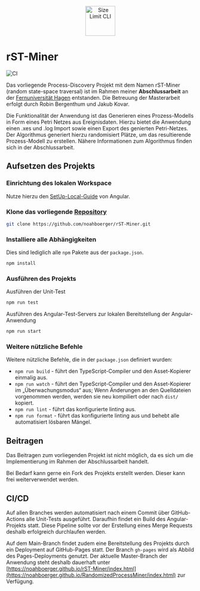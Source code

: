 <p align="center">
  <img src="./src/favicon.ico" alt="Size Limit CLI" width="80">
</p>

# rST-Miner

![CI](https://github.com/noahboerger/rST-Miner/actions/workflows/build-test-and-deploy-if-main.yml/badge.svg)

Das vorliegende Process-Discovery Projekt mit dem Namen rST-Miner (random state-space traversal) ist im Rahmen meiner **Abschlussarbeit** an der [Fernuniversität Hagen](https://www.fernuni-hagen.de/) entstanden. Die Betreuung der Masterarbeit erfolgt durch Robin Bergenthum und Jakub Kovar.

Die Funktionalität der Anwendung ist das Generieren eines Prozess-Modells in Form eines Petri Netzes aus Ereignisdaten. Hierzu bietet die Anwendung einen .xes und .log Import sowie einen Export des genierten Petri-Netzes. Der Algorithmus generiert hierzu randomisiert Plätze, um das resultierende Prozess-Modell zu erstellen. Nähere Informationen zum Algorithmus finden sich in der Abschlussarbeit.

## Aufsetzen des Projekts

### Einrichtung des lokalen Workspace

Nutze hierzu den [SetUp-Local-Guide](https://angular.io/guide/setup-local) von Angular.

### Klone das vorliegende [Repository](https://github.com/noahboerger/rST-Miner)

```bash
git clone https://github.com/noahboerger/rST-Miner.git
```

### Installiere alle Abhängigkeiten

Dies sind lediglich alle `npm` Pakete aus der `package.json`.

```bash
npm install
```

### Ausführen des Projekts

Ausführen der Unit-Test

```bash
npm run test 
```

Ausführen des Angular-Test-Servers zur lokalen Bereitstellung der Angular-Anwendung

```bash
npm run start 
```

### Weitere nützliche Befehle

Weitere nützliche Befehle, die in der `package.json` definiert wurden:

* `npm run build` - führt den TypeScript-Compiler und den Asset-Kopierer einmalig aus.
* `npm run watch` - führt den TypeScript-Compiler und den Asset-Kopierer im „Überwachungsmodus“ aus; Wenn Änderungen an den Quelldateien vorgenommen werden, werden sie neu kompiliert oder nach `dist/` kopiert.
* `npm run lint` - führt das konfigurierte linting aus.
* `npm run format` - führt das konfigurierte linting aus und behebt alle automatisiert lösbaren Mängel.

## Beitragen

Das Beitragen zum vorliegenden Projekt ist nicht möglich, da es sich um die Implementierung im Rahmen der Abschlussarbeit handelt.

Bei Bedarf kann gerne ein Fork des Projekts erstellt werden. Dieser kann frei weiterverwendet werden.

## CI/CD

Auf allen Branches werden automatisiert nach einem Commit über GitHub-Actions alle Unit-Tests ausgeführt. Daraufhin findet ein Build des Angular-Projekts statt. Diese Pipeline sollte vor der Erstellung eines Merge Requests deshalb erfolgreich durchlaufen werden.

Auf dem Main-Branch findet zudem eine Bereitstellung des Projekts durch ein Deployment auf GitHub-Pages statt. Der Branch `gh-pages` wird als Abbild des Pages-Deployments genutzt. Der aktuelle Master-Branch der Anwendung steht deshalb dauerhaft unter [https://noahboerger.github.io/rST-Miner/index.html](https://noahboerger.github.io/RandomizedProcessMiner/index.html) zur Verfügung.
